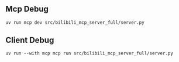# 


## Mcp Debug
```
uv run mcp dev src/bilibili_mcp_server_full/server.py
```

## Client Debug
```
uv run --with mcp mcp run src/bilibili_mcp_server_full/server.py
```